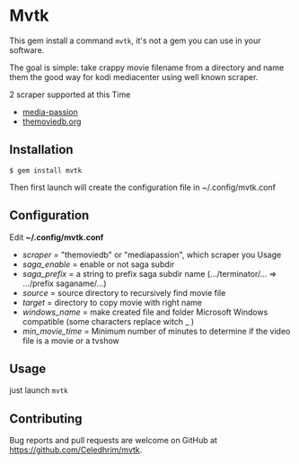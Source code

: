 # Mvtk

This gem install a command `mvtk`, it's not a gem you can use in your software.

The goal is simple: take crappy movie filename from a directory and name them the good way for kodi mediacenter using well known scraper.

2 scraper supported at this Time

* [media-passion](http://scraper.media-passion.fr/index2.php?Page=Home)
* [themoviedb.org](https://www.themoviedb.org/)

## Installation

    $ gem install mvtk

Then first launch will create the configuration file in ~/.config/mvtk.conf

## Configuration

Edit  **~/.config/mvtk.conf**

* *scraper* = "themoviedb" or "mediapassion", which scraper you Usage
* *saga_enable* = enable or not saga subdir
* *saga_prefix* = a string to prefix saga subdir name (.../terminator/... => .../prefix saganame/...)
* *source* = source directory to recursively find movie file
* *target* = directory to copy movie with right name
* *windows_name* = make created file and folder Microsoft Windows compatible (some characters replace witch _ )
* *min_movie_time* = Minimum number of minutes to determine if the video file is a movie or a tvshow



## Usage

just launch `mvtk`

## Contributing

Bug reports and pull requests are welcome on GitHub at https://github.com/Celedhrim/mvtk.
